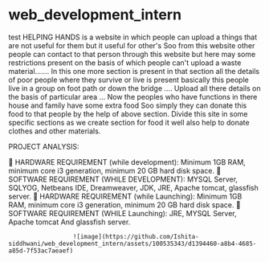 # web_development_intern
test
HELPING HANDS is a website in which people can upload a things that are not useful for them but it useful for other's Soo from this website other people can contact to that person through this website but here may some restrictions present on the basis of which people can't upload a waste material.......
In this one more section is present in that section all the details of poor people where they survive or live is present basically this people live in a group on foot path or down the bridge .... Upload all there details on the basis of particular area ... Now the peoples who have functions in there house and family have some extra food Soo simply they can donate this food to that people by the help of above section. 
Divide this site in some specific sections as we create section for food it well also help to donate clothes and other materials.

PROJECT ANALYSIS:

	HARDWARE REQUIREMENT (while development):
                             Minimum 1GB RAM, minimum core i3 generation, minimum 20 GB hard disk space.
	SOFTWARE REQUIREMENT (WHILE DEVELOPMENT):
                        MYSQL Server, SQLYOG, Netbeans IDE, Dreamweaver, JDK, JRE, Apache tomcat, glassfish server.
	HARDWARE REQUIREMENT (while Launching):
                       Minimum 1GB RAM, minimum core i3 generation, minimum 20 GB hard disk space.
	SOFTWARE REQUIREMENT (WHILE Launching):
                      JRE, MYSQL Server, Apache tomcat And glassfish server.

                      ![image](https://github.com/Ishita-siddhwani/web_development_intern/assets/100535343/d1394460-a8b4-4685-a85d-7f53ac7aeaef)


